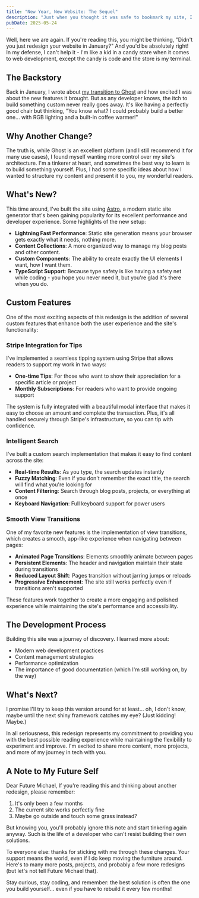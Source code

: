 ```yaml
---
title: "New Year, New Website: The Sequel"
description: "Just when you thought it was safe to bookmark my site, I've gone and redesigned it again. Because apparently, I can't resist tinkering with my own solutions."
pubDate: 2025-05-24
---
```


Well, here we are again. If you're reading this, you might be thinking, "Didn't you just redesign your website in January?" And you'd be absolutely right! In my defense, I can't help it - I'm like a kid in a candy store when it comes to web development, except the candy is code and the store is my terminal.

## The Backstory

Back in January, I wrote about [my transition to Ghost](/blog/new-year-new-site) and how excited I was about the new features it brought. But as any developer knows, the itch to build something custom never really goes away. It's like having a perfectly good chair but thinking, "You know what? I could probably build a better one... with RGB lighting and a built-in coffee warmer!"

## Why Another Change?

The truth is, while Ghost is an excellent platform (and I still recommend it for many use cases), I found myself wanting more control over my site's architecture. I'm a tinkerer at heart, and sometimes the best way to learn is to build something yourself. Plus, I had some specific ideas about how I wanted to structure my content and present it to you, my wonderful readers.

## What's New?

This time around, I've built the site using [Astro](https://astro.build), a modern static site generator that's been gaining popularity for its excellent performance and developer experience. Some highlights of the new setup:

- **Lightning Fast Performance**: Static site generation means your browser gets exactly what it needs, nothing more.
- **Content Collections**: A more organized way to manage my blog posts and other content.
- **Custom Components**: The ability to create exactly the UI elements I want, how I want them.
- **TypeScript Support**: Because type safety is like having a safety net while coding - you hope you never need it, but you're glad it's there when you do.

## Custom Features

One of the most exciting aspects of this redesign is the addition of several custom features that enhance both the user experience and the site's functionality:

### Stripe Integration for Tips

I've implemented a seamless tipping system using Stripe that allows readers to support my work in two ways:

- **One-time Tips**: For those who want to show their appreciation for a specific article or project
- **Monthly Subscriptions**: For readers who want to provide ongoing support

The system is fully integrated with a beautiful modal interface that makes it easy to choose an amount and complete the transaction. Plus, it's all handled securely through Stripe's infrastructure, so you can tip with confidence.

### Intelligent Search

I've built a custom search implementation that makes it easy to find content across the site:

- **Real-time Results**: As you type, the search updates instantly
- **Fuzzy Matching**: Even if you don't remember the exact title, the search will find what you're looking for
- **Content Filtering**: Search through blog posts, projects, or everything at once
- **Keyboard Navigation**: Full keyboard support for power users

### Smooth View Transitions

One of my favorite new features is the implementation of view transitions, which creates a smooth, app-like experience when navigating between pages:

- **Animated Page Transitions**: Elements smoothly animate between pages
- **Persistent Elements**: The header and navigation maintain their state during transitions
- **Reduced Layout Shift**: Pages transition without jarring jumps or reloads
- **Progressive Enhancement**: The site still works perfectly even if transitions aren't supported

These features work together to create a more engaging and polished experience while maintaining the site's performance and accessibility.

## The Development Process

Building this site was a journey of discovery. I learned more about:

- Modern web development practices
- Content management strategies
- Performance optimization
- The importance of good documentation (which I'm still working on, by the way)

## What's Next?

I promise I'll try to keep this version around for at least... oh, I don't know, maybe until the next shiny framework catches my eye? (Just kidding! Maybe.)

In all seriousness, this redesign represents my commitment to providing you with the best possible reading experience while maintaining the flexibility to experiment and improve. I'm excited to share more content, more projects, and more of my journey in tech with you.

## A Note to My Future Self

Dear Future Michael,
If you're reading this and thinking about another redesign, please remember:

1. It's only been a few months
2. The current site works perfectly fine
3. Maybe go outside and touch some grass instead?

But knowing you, you'll probably ignore this note and start tinkering again anyway. Such is the life of a developer who can't resist building their own solutions.

To everyone else: thanks for sticking with me through these changes. Your support means the world, even if I do keep moving the furniture around. Here's to many more posts, projects, and probably a few more redesigns (but let's not tell Future Michael that).

Stay curious, stay coding, and remember: the best solution is often the one you build yourself... even if you have to rebuild it every few months!
